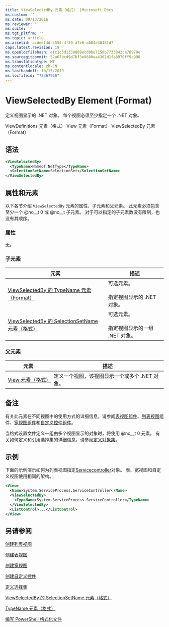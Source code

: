 ```yaml
---
title: ViewSelectedBy 元素（格式） |Microsoft Docs
ms.custom: ''
ms.date: 09/13/2016
ms.reviewer: ''
ms.suite: ''
ms.tgt_pltfrm: ''
ms.topic: article
ms.assetid: acdeef4d-3554-4f39-a7e6-a684e3848fd7
caps.latest.revision: 19
ms.openlocfilehash: efc1c5d1338889ecd0be7150b7733842ce78979e
ms.sourcegitcommit: 52a67bcd9d7bf3e8600ea4302d1fa8970ff9c998
ms.translationtype: MT
ms.contentlocale: zh-CN
ms.lasthandoff: 10/15/2019
ms.locfileid: "72367966"
---
```

# <a name="viewselectedby-element-format"></a>ViewSelectedBy Element (Format)

定义视图显示的 .NET 对象。 每个视图必须至少指定一个 .NET 对象。

ViewDefinitions 元素（格式） View 元素（Format） ViewSelectedBy 元素（Format）

## <a name="syntax"></a>语法

```xml
<ViewSelectedBy>
  <TypeName>Nameof.NetType</TypeName>
  <SelectionSetName>SelectionSet</SelectionSetName>
</ViewSelectedBy>
```

## <a name="attributes-and-elements"></a>属性和元素

以下各节介绍 `ViewSelectedBy` 元素的属性、子元素和父元素。 此元素必须包含至少一个 @no__t 0 或 @no__t 子元素。 对于可以指定的子元素数没有限制，也没有其顺序。

### <a name="attributes"></a>属性

无。

### <a name="child-elements"></a>子元素

|元素|描述|
|-------------|-----------------|
|[ViewSelectedBy 的 TypeName 元素（Format）](./typename-element-for-viewselectedby-format.md)|可选元素。<br /><br /> 指定视图显示的 .NET 对象。|
|[ViewSelectedBy 的 SelectionSetName 元素（格式）](./selectionsetname-element-for-viewselectedby-format.md)|可选元素。<br /><br /> 指定视图显示的一组 .NET 对象。|

### <a name="parent-elements"></a>父元素

|元素|描述|
|-------------|-----------------|
|[View 元素（格式）](./view-element-format.md)|定义一个视图，该视图显示一个或多个 .NET 对象。|

## <a name="remarks"></a>备注

有关此元素在不同视图中的使用方式的详细信息，请参阅[表视图组件](./creating-a-table-view.md)、[列表视图](./creating-a-list-view.md)组件、[宽视图组件](./creating-a-wide-view.md)和[自定义控件组件](./creating-custom-controls.md)。

当格式设置文件定义一组由多个视图显示的对象时，将使用 @no__t 0 元素。 有关如何定义和引用选择集的详细信息，请参阅[定义对象集](./defining-selection-sets.md)。

## <a name="example"></a>示例

下面的示例演示如何为列表视图指定[Servicecontroller](/dotnet/api/System.ServiceProcess.ServiceController)对象。 表、宽视图和自定义视图使用相同的架构。

```xml
<View>
  <Name>System.ServiceProcess.ServiceController</Name>
  <ViewSelectedBy>
    <TypeName>System.ServiceProcess.ServiceController</TypeName>
  </ViewSelectedBy>
  <ListControl>...</ListControl>
</View>
```

## <a name="see-also"></a>另请参阅

[创建列表视图](./creating-a-list-view.md)

[创建表视图](./creating-a-table-view.md)

[创建宽视图](./creating-a-wide-view.md)

[创建自定义控件](./creating-custom-controls.md)

[定义选择集](./defining-selection-sets.md)

[ViewSelectedBy 的 SelectionSetName 元素（格式）](./selectionsetname-element-for-viewselectedby-format.md)

[TypeName 元素（格式）](./typename-element-for-viewselectedby-format.md)

[编写 PowerShell 格式化文件](./writing-a-powershell-formatting-file.md)
